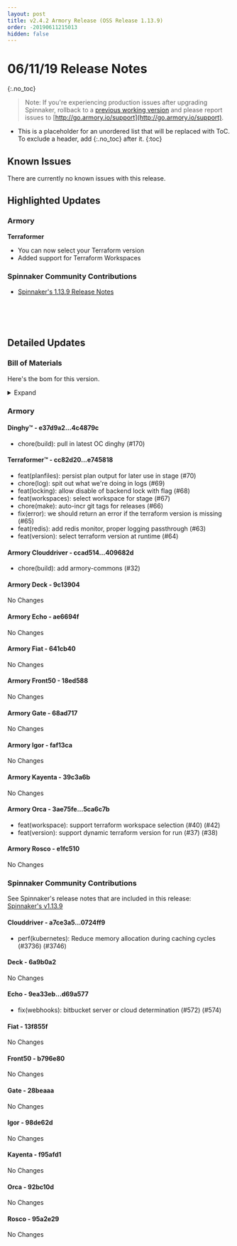 ```yaml
---
layout: post
title: v2.4.2 Armory Release (OSS Release 1.13.9)
order: -20190611215013
hidden: false
---
```


# 06/11/19 Release Notes
{:.no_toc}

> Note: If you're experiencing production issues after upgrading Spinnaker, rollback to a [previous working version](http://docs.armory.io/admin-guides/troubleshooting/#i-upgraded-spinnaker-and-it-is-no-longer-responding-how-do-i-rollback) and please report issues to [http://go.armory.io/support](http://go.armory.io/support).

* This is a placeholder for an unordered list that will be replaced with ToC. To exclude a header, add {:.no_toc} after it.
{:toc}


## Known Issues
There are currently no known issues with this release.

## Highlighted Updates
### Armory

**Terraformer**

* You can now select your Terraform version
* Added support for Terraform Workspaces

###  Spinnaker Community Contributions

* [Spinnaker's 1.13.9 Release Notes](https://www.spinnaker.io/community/releases/versions/1-13-9-changelog#individual-service-changes)


<br><br><br>
## Detailed Updates

### Bill of Materials
Here's the bom for this version.
<details><summary>Expand</summary>
<pre class="highlight">
<code>version: 2.4.2-rc116
timestamp: "2019-06-11 21:09:14"
services:
  clouddriver:
    version: 4.4.6-409682d-0724ff9-rc28
  deck:
    version: 2.8.6-9c13904-6a9b0a2-rc10
  dinghy:
    version: 0.0.3-4c4879c-rc22
  echo:
    version: 2.4.3-ae6694f-d69a577-rc27
  fiat:
    version: 1.4.1-641cb40-13f855f-rc28
  front50:
    version: 0.16.2-18ed588-b796e80-rc24
  gate:
    version: 1.7.2-68ad717-28beaaa-rc25
  igor:
    version: 1.2.1-faf13ca-98de62d-rc25
  kayenta:
    version: 0.7.1-39c3a6b-f95afd1-rc25
  monitoring-daemon:
    version: 0.12.1-efa6f3f-edge1
  monitoring-third-party:
    version: 0.12.1-efa6f3f-edge1
  orca:
    version: 2.6.3-5ca6c7b-92bc10d-rc27
  rosco:
    version: 0.11.0-e1fc510-95a2e29-rc26
  terraformer:
    version: 0.0.1-e745818-rc16
dependencies:
  redis:
    version: 2:2.8.4-2
artifactSources:
  dockerRegistry: docker.io/armory</code>
</pre>
</details>



### Armory
#### Dinghy&trade; - e37d9a2...4c4879c
 - chore(build): pull in latest OC dinghy (#170)

#### Terraformer&trade; - cc82d20...e745818
 - feat(planfiles): persist plan output for later use in stage (#70)
 - chore(log): spit out what we're doing in logs (#69)
 - feat(locking): allow disable of backend lock with flag (#68)
 - feat(workspaces): select workspace for stage (#67)
 - chore(make): auto-incr git tags for releases (#66)
 - fix(error): we should return an error if the terraform version is missing (#65)
 - feat(redis): add redis monitor, proper logging passthrough (#63)
 - feat(version): select terraform version at runtime (#64)

#### Armory Clouddriver  - ccad514...409682d
 - chore(build): add armory-commons (#32)

#### Armory Deck  - 9c13904
No Changes

#### Armory Echo  - ae6694f
No Changes

#### Armory Fiat  - 641cb40
No Changes

#### Armory Front50  - 18ed588
No Changes

#### Armory Gate  - 68ad717
No Changes

#### Armory Igor  - faf13ca
No Changes

#### Armory Kayenta  - 39c3a6b
No Changes

#### Armory Orca  - 3ae75fe...5ca6c7b
 - feat(workspace): support terraform workspace selection (#40) (#42)
 - feat(version): support dynamic terraform version for run (#37) (#38)

#### Armory Rosco  - e1fc510
No Changes



###  Spinnaker Community Contributions

See Spinnaker's release notes that are included in this release:  
[Spinnaker's v1.13.9](https://www.spinnaker.io/community/releases/versions/1-13-9-changelog#individual-service-changes)

#### Clouddriver  - a7ce3a5...0724ff9
 - perf(kubernetes): Reduce memory allocation during caching cycles (#3736) (#3746)

#### Deck  - 6a9b0a2
No Changes

#### Echo  - 9ea33eb...d69a577
 - fix(webhooks): bitbucket server or cloud determination (#572) (#574)

#### Fiat  - 13f855f
No Changes

#### Front50  - b796e80
No Changes

#### Gate  - 28beaaa
No Changes

#### Igor  - 98de62d
No Changes

#### Kayenta  - f95afd1
No Changes

#### Orca  - 92bc10d
No Changes

#### Rosco  - 95a2e29
No Changes
